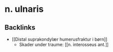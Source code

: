 # n. ulnaris

## Backlinks
* [[Distal suprakondylær humerusfraktur i børn]]
	* Skader under traume: [[n. interosseus ant.]]

<!-- {BearID:40FDB323-6C31-493E-8E53-747BEE72776A-31003-00006B5A845DD753} -->
